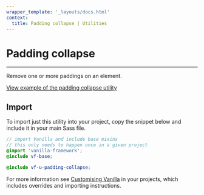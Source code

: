 ```yaml
---
wrapper_template: '_layouts/docs.html'
context:
  title: Padding collapse | Utilities
---
```


# Padding collapse

<hr>

Remove one or more paddings on an element.

<div class="embedded-example"><a href="/docs/examples/utilities/padding-collapse/" class="js-example">
View example of the padding collapse utility
</a></div>

## Import

To import just this utility into your project, copy the snippet below and include it in your main Sass file.

```scss
// import Vanilla and include base mixins
// this only needs to happen once in a given project
@import 'vanilla-framework';
@include vf-base;

@include vf-u-padding-collapse;
```

For more information see [Customising Vanilla](/docs/customising-vanilla/) in your projects, which includes overrides and importing instructions.
